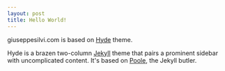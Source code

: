 ```yaml
---
layout: post
title: Hello World!
---
```


giuseppesilvi.com is based on [Hyde](https://github.com/poole/hyde) theme.

Hyde is a brazen two-column [Jekyll](http://jekyllrb.com) theme that pairs a prominent sidebar with uncomplicated content. It's based on [Poole](http://getpoole.com), the Jekyll butler.